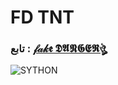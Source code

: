 # FD TNT

### تابع : [𝒻𝒶𝓀𝖊 𝕯𝕬𝕹𝕲𝕰𝕽ঔৣ](https://t.me/I2x_I) ###

![SYTHON](https://te.legra.ph/file/80ff0951e619289e99c79.jpg)
